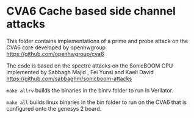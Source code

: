 # CVA6 Cache based side channel attacks

This folder contains implementations of a prime and probe attack on the CVA6 core developed by openhwgroup https://github.com/openhwgroup/cva6

The code is based on the spectre attacks on the SonicBOOM CPU implemented by Sabbagh Majid , Fei Yunsi and Kaeli David https://github.com/sabbaghm/sonicboom-attacks

`make allrv` builds the binaries in the binrv folder to run in Verilator.

`make all` builds linux binaries in the bin folder to run on the CVA6 that is configured onto the genesys 2 board.